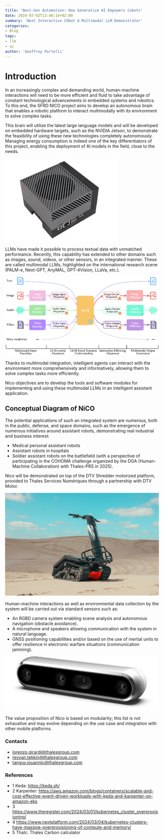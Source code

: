 ```yaml
---
title: 'Next-Gen Automation: How Generative AI Empowers Cobots'
date: 2024-07-02T13:48:14+02:00
summary: 'Next Interactive CObot A Multimodal LLM Demonstrator'
categories:
- Blog
tags:
- llm
- ai
author: 'Geoffrey Portelli'
---
```


# Introduction

In an increasingly complex and demanding world, human-machine interactions will need to be more efficient and fluid to take advantage of constant technological advancements in embedded systems and robotics. To this end, the SFRD NICO project aims to develop an autonomous brain that enables a robotic platform to interact multimodally with its environment to solve complex tasks.

This brain will utilize the latest large language models and will be developed on embedded hardware targets, such as the NVIDIA Jetson, to demonstrate the feasibility of using these new technologies completely autonomously. Managing energy consumption is indeed one of the key differentiators of this project, enabling the deployment of AI models in the field, close to the needs.

![Nvidia Jetson Orin AGX](nico_jetson.jpg)


LLMs have made it possible to process textual data with unmatched performance. Recently, this capability has extended to other domains such as images, sound, videos, or other sensors, in an integrated manner. These are called multimodal LLMs, highlighted on the international research scene (PALM-e, Next-GPT, AnyMAL, GPT-4Vision, LLaVa, etc.).

![Multimodal LLM architecture](nico_llm.png)

Thanks to multimodal integration, intelligent agents can interact with the environment more comprehensively and informatively, allowing them to solve complex tasks more efficiently. 

Nico objectives are to develop the tools and software modules for implementing and using these multimodal LLMs in an intelligent assistant application.

## Conceptual Diagram of NiCO

The potential applications of such an integrated system are numerous, both in the public, defense, and space domains, such as the emergence of numerous initiatives around assistant robots, demonstrating real industrial and business interest:

* Medical personal assistant robots
* Assistant robots in hospitals
* Soldier assistant robots on the battlefield (with a perspective of participating in the COHOMA challenge organized by the DGA (Human-Machine Collaboration) with Thales-PRS in 2025).

Nico will be demonstrated  on top of the DTV Shredder motorized platform, provided to Thales Services Numériques through a partnership with DTV Motor.

![DTV Shredder](nico_dtv.png)

Human-machine interactions as well as environmental data collection by the system will be carried out via standard sensors such as:

* An RGBD camera system enabling scene analysis and autonomous navigation (obstacle avoidance).
* A microphone and speakers allowing communication with the system in natural language.
* GNSS positioning capabilities and/or based on the use of inertial units to offer resilience in electronic warfare situations (communication jamming).

![RGBD camera](nico_camera.jpg)

The value proposition of Nico is based on modularity; this list is not exhaustive and may evolve depending on the use case and integration with other mobile platforms.

### Contacts

- lorenzo.girardi@thalesgroup.com
- reyyan.tekkin@thalesgroup.com
- tanguy.jouannic@thalesgroup.com

### References

- 1 Keda: https://keda.sh/
- 2 Karpenter: https://aws.amazon.com/blogs/containers/scalable-and-cost-effective-event-driven-workloads-with-keda-and-karpenter-on-amazon-eks
- 3 https://www.theregister.com/2024/03/01/kubernetes_cluster_overprovisioning/
- 4 https://www.nextplatform.com/2024/03/04/kubernetes-clusters-have-massive-overprovisioning-of-compute-and-memory/
- 5 Thalc: Thales Carbon calculator



